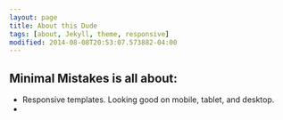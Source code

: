 ```yaml
---
layout: page
title: About this Dude
tags: [about, Jekyll, theme, responsive]
modified: 2014-08-08T20:53:07.573882-04:00
---
```




## Minimal Mistakes is all about:

* Responsive templates. Looking good on mobile, tablet, and desktop.
*